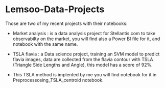 # Lemsoo-Data-Projects

Those are two of my recent projects with their notebooks:
  * Market analysis : is a data analysis project for Stellantis.com to take observabilty on the market, you will find also a Power BI file for it, and notebook with the same name.
  * TSLA flavia : a Data science project, training an SVM model to predict flavia images, data are collected from the flavia contour with TSLA (Triangle Side Lengths and Angle), this model has a score of 92%.
  
  * This TSLA method is implented by me you will find notebook for it in Preprocessosing_TSLA_centroid notebook.
